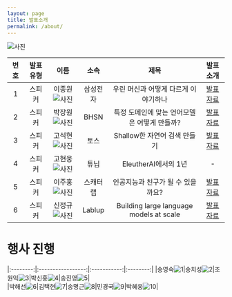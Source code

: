 ```yaml
---
layout: page
title: 발표소개
permalink: /about/
---
```



![사진](pic/a.png)


    

|번호|발표 유형|이름|소속|제목|발표 소개|
|:---:|:-----------------:|:-----------:|:--------:|:--------:|:--------:|
|1|스피커|이종원![사진](pic/jongw.png)|삼성전자|우린 머신과 어떻게 다르게 이야기하나|[발표자료](data/jongwon.pdf)|    
|2|스피커|박장원![사진](pic/pjw.jpg)|BHSN|특정 도메인에 맞는 언어모델은 어떻게 만들까?|[발표자료](data/specific_domain.pdf)|     
|3|스피커|고석현![사진](pic/noha.png)|토스|Shallow한 자연어 검색 만들기|[발표자료](data/deep_search.pdf)|     
|4|스피커|고현웅![사진](pic/gohw.png)|튜닙|EleutherAI에서의 1년|-|       
|5|스피커|이주홍![사진](pic/ljhong.png)|스캐터랩|인공지능과 친구가 될 수 있을까요?|[발표자료](data/scatterlab.pdf)|   
|6|스피커|신정규![사진](pic/sinjk.jpg)|Lablup|Building large language models at scale|[발표자료](data/Scale.pdf)|            


    
# 행사 진행



|:--------:|:-----------------:|:-----------:|:--------:|
|송영숙![1](pic/sys.jpg)|송치성![2](pic/chisung.jpg)|조원익![3](pic/jwani.png)|박신홍![4](pic/sinhongpark.jpg)|송진영![5](pic/jiny.png)|    
|박해선![6](pic/hspark.png)|김택현![7](pic/thk.jpg)|송명근![8](pic/songmk.jpg)|민경국![9](pic/mkk.png)|박혜웅![10](pic/hae.png)|                          








